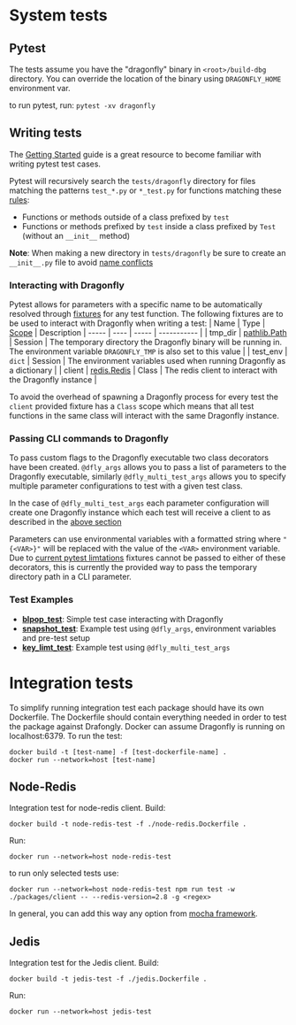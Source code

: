 # System tests


## Pytest

The tests assume you have the "dragonfly" binary in `<root>/build-dbg` directory.
You can override the location of the binary using `DRAGONFLY_HOME` environment var.

to run pytest, run:
`pytest -xv dragonfly`

## Writing tests
The [Getting Started](https://docs.pytest.org/en/7.1.x/getting-started.html) guide is a great resource to become familiar with writing pytest test cases.

Pytest will recursively search the `tests/dragonfly` directory for files matching the patterns `test_*.py` or `*_test.py` for functions matching these [rules](https://docs.pytest.org/en/7.1.x/explanation/goodpractices.html#conventions-for-python-test-discovery):
- Functions or methods outside of a class prefixed by `test`
- Functions or methods prefixed by `test` inside a class prefixed by `Test` (without an `__init__` method)

**Note**: When making a new directory in `tests/dragonfly` be sure to create an `__init__.py` file to avoid [name conflicts](https://docs.pytest.org/en/7.1.x/explanation/goodpractices.html#tests-outside-application-code)

### Interacting with Dragonfly
Pytest allows for parameters with a specific name to be automatically resolved through [fixtures](https://docs.pytest.org/en/7.1.x/explanation/fixtures.html) for any test function. The following fixtures are to be used to interact with Dragonfly when writing a test:
| Name  | Type | [Scope](https://docs.pytest.org/en/7.1.x/how-to/fixtures.html?highlight=scope#scope-sharing-fixtures-across-classes-modules-packages-or-session) | Description
| ----- | ---- | ----- | ----------- |
| tmp_dir | [pathlib.Path](https://docs.python.org/3/library/pathlib.html) | Session | The temporary directory the Dragonfly binary will be running in. The environment variable `DRAGONFLY_TMP` is also set to this value |
| test_env | `dict` | Session | The environment variables used when running Dragonfly as a dictionary |
| client | [redis.Redis](https://redis-py.readthedocs.io/en/stable/connections.html#generic-client) | Class | The redis client to interact with the Dragonfly instance | 

To avoid the overhead of spawning a Dragonfly process for every test the `client` provided fixture has a `Class` scope which means that all test functions in the same class will interact with the same Dragonfly instance.

### Passing CLI commands to Dragonfly
To pass custom flags to the Dragonfly executable two class decorators have been created. `@dfly_args` allows you to pass a list of parameters to the Dragonfly executable, similarly `@dfly_multi_test_args` allows you to specify multiple parameter configurations to test with a given test class.

In the case of `@dfly_multi_test_args` each parameter configuration will create one Dragonfly instance which each test will receive a client to as described in the [above section](#interacting-with-dragonfly)

Parameters can use environmental variables with a formatted string where `"{<VAR>}"` will be replaced with the value of the `<VAR>` environment variable. Due to [current pytest limtations](https://github.com/pytest-dev/pytest/issues/349) fixtures cannot be passed to either of these decorators, this is currently the provided way to pass the temporary directory path in a CLI parameter.

### Test Examples
- **[blpop_test](./dragonfly/blpop_test.py)**: Simple test case interacting with Dragonfly
- **[snapshot_test](./dragonfly/snapshot_test.py)**: Example test using `@dfly_args`, environment variables and pre-test setup
- **[key_limt_test](./dragonfly/key_limit_test.py)**: Example test using `@dfly_multi_test_args`

# Integration tests
To simplify running integration test each package should have its own Dockerfile. The Dockerfile should contain everything needed in order to test the package against Drafongly. Docker can assume Dragonfly is running on localhost:6379.
To run the test:
```
docker build -t [test-name] -f [test-dockerfile-name] .
docker run --network=host [test-name]
```

## Node-Redis
Integration test for node-redis client.
Build:
```
docker build -t node-redis-test -f ./node-redis.Dockerfile .
```
Run:
```
docker run --network=host node-redis-test
```

to run only selected tests use:

```
docker run --network=host node-redis-test npm run test -w ./packages/client -- --redis-version=2.8 -g <regex>
```

In general, you can add this way any option from [mocha framework](https://mochajs.org/#command-line-usage).

## Jedis
Integration test for the Jedis client.
Build:
```
docker build -t jedis-test -f ./jedis.Dockerfile .
```
Run:
```
docker run --network=host jedis-test
```

